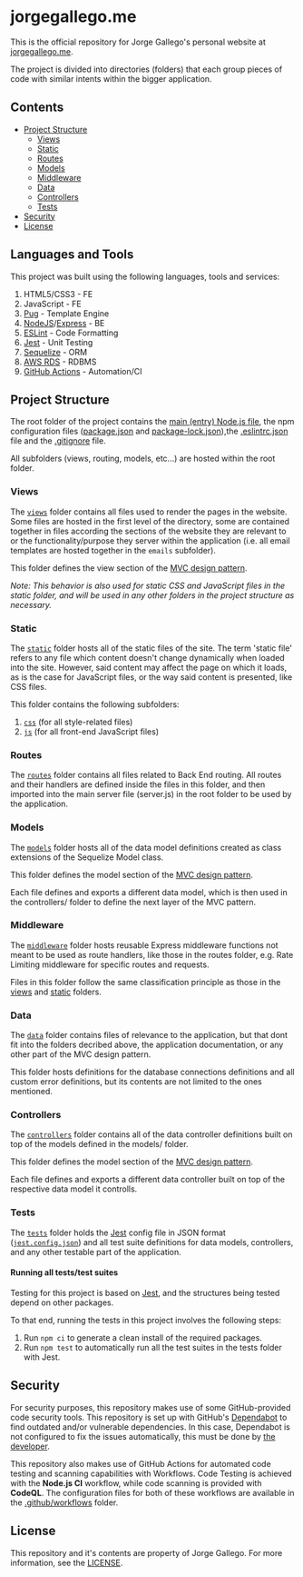 # **jorgegallego.me**

This is the official repository for Jorge Gallego's personal website at [jorgegallego.me](https://jorgegallego.me).

The project is divided into directories (folders) that each group pieces of code with similar intents within the bigger application.

## **Contents**

- [Project Structure](#project-structure)
	- [Views](#views)
	- [Static](#static)
	- [Routes](#routes)
	- [Models](#models)
	- [Middleware](#middleware)
	- [Data](#data)
	- [Controllers](#controllers)
	- [Tests](#tests)
- [Security](#security)
- [License](#license)

## **Languages and Tools**

This project was built using the following languages, tools and services:

1. HTML5/CSS3 - FE
2. JavaScript - FE
3. [Pug](https://pugjs.org) - Template Engine
4. [NodeJS](https://nodejs.org)/[Express](https://expressjs.com) - BE
5. [ESLint](https://eslint.org) - Code Formatting
6. [Jest](https://jestjs.io) - Unit Testing
7. [Sequelize](https://sequelize.org) - ORM
8. [AWS RDS](https://aws.amazon.com/rds) - RDBMS
9. [GitHub Actions](https://github.com/features/actions) - Automation/CI

## **Project Structure**

The root folder of the project contains the [main (entry) Node.js file](server.js), the npm configuration files ([package.json](package.json) and [package-lock.json](package-lock.json)),the [.eslintrc.json](.eslintrc.json) file and the [.gitignore](.gitignore) file.

All subfolders (views, routing, models, etc...) are hosted within the root folder.

### **Views**

The [`views`](views/) folder contains all files used to render the pages in the website. Some files are hosted in the first level of the directory, some are contained together in files according the sections of the website they are relevant to or the functionality/purpose they server within the application (i.e. all email templates are hosted together in the `emails` subfolder).

This folder defines the view section of the [MVC design pattern](https://developer.mozilla.org/en-US/docs/Glossary/MVC).

*Note: This behavior is also used for static CSS and JavaScript files in the static folder, and will be used in any other folders in the project structure as necessary.*

### **Static**

The [`static`](static/) folder hosts all of the static files of the site. The term 'static file' refers to any file which content doesn't change dynamically when loaded into the site. However, said content may affect the page on which it loads, as is the case for JavaScript files, or the way said content is presented, like CSS files.

This folder contains the following subfolders:

1. [`css`](static/css/) (for all style-related files)
2. [`js`](static/js/) (for all front-end JavaScript files)

### **Routes**

The [`routes`](routes/) folder contains all files related to Back End routing. All routes and their handlers are defined inside the files in this folder, and then imported into the main server file (server.js) in the root folder to be used by the application.

### **Models**

The [`models`](models/) folder hosts all of the data model definitions created as class extensions of the Sequelize Model class. 

This folder defines the model section of the [MVC design pattern](https://developer.mozilla.org/en-US/docs/Glossary/MVC).

Each file defines and exports a different data model, which is then used in the controllers/ folder to define the next layer of the MVC pattern.

### **Middleware**

The [`middleware`](middleware/) folder hosts reusable Express middleware functions not meant to be used as route handlers, like those in the routes folder, e.g. Rate Limiting middleware for specific routes and requests.

Files in this folder follow the same classification principle as those in the [views](views/) and [static](static/) folders.

### **Data**

The [`data`](data/) folder contains files of relevance to the application, but that dont fit into the folders decribed above, the application documentation, or any other part of the MVC design pattern.

This folder hosts definitions for the database connections definitions and all custom error definitions, but its contents are not limited to the ones mentioned.

### **Controllers**

The [`controllers`](controllers/) folder contains all of the data controller definitions built on top of the models defined in the models/ folder. 

This folder defines the model section of the [MVC design pattern](https://developer.mozilla.org/en-US/docs/Glossary/MVC).

Each file defines and exports a different data controller built on top of the respective data model it controlls.

### **Tests**

The [`tests`](tests/) folder holds the [Jest](https://jestjs.io) config file in JSON format ([`jest.config.json`](tests/jest.config.json)) and all test suite definitions for data models, controllers, and any other testable part of the application.

#### **Running all tests/test suites**

Testing for this project is based on [Jest](https://npmjs.com/package/jest), and the structures being tested depend on other packages. 

To that end, running the tests in this project involves the following steps:

1. Run `npm ci` to generate a clean install of the required packages.
2. Run `npm test` to automatically run all the test suites in the tests folder with Jest.

## **Security**

For security purposes, this repository makes use of some GitHub-provided code security tools. This repository is set up with GitHub's [Dependabot](https://github.com/dependabot) to find outdated and/or vulnerable dependencies. In this case, Dependabot is not configured to fix the issues automatically, this must be done by [the developer](https://github.com/Jorge644240).

This repository also makes use of GitHub Actions for automated code testing and scanning capabilities with Workflows. Code Testing is achieved with the **Node.js CI** workflow, while code scanning is provided with **CodeQL**. The configuration files for both of these workflows are available in the [.github/workflows](.github/workflows/) folder.

## **License**

This repository and it's contents are property of Jorge Gallego. For more information, see the [LICENSE](LICENSE).